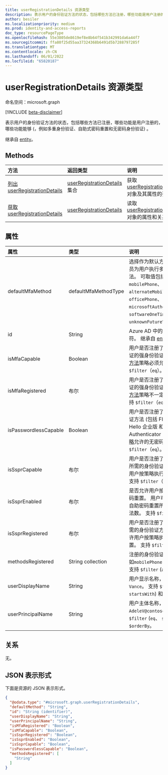 ```yaml
---
title: userRegistrationDetails 资源类型
description: 表示用户的身份验证方法的状态，包括哪些方法已注册，哪些功能是用户注册的，哪些功能能够 (，例如多重身份验证、自助式密码重置和无密码身份验证) 。
author: besiler
ms.localizationpriority: medium
ms.prod: identity-and-access-reports
doc_type: resourcePageType
ms.openlocfilehash: 55e3805de8619ef8e8b64f541b342991da6a44f7
ms.sourcegitcommit: ffa80f25d55aa37324368b6491d5b7288797285f
ms.translationtype: MT
ms.contentlocale: zh-CN
ms.lasthandoff: 06/01/2022
ms.locfileid: "65820187"
---
```

# <a name="userregistrationdetails-resource-type"></a>userRegistrationDetails 资源类型

命名空间：microsoft.graph

[!INCLUDE [beta-disclaimer](../../includes/beta-disclaimer.md)]

表示用户的身份验证方法的状态，包括哪些方法已注册，哪些功能是用户注册的，哪些功能能够 (，例如多重身份验证、自助式密码重置和无密码身份验证) 。

继承自 [entity](../resources/entity.md)。

## <a name="methods"></a>Methods
|方法|返回类型|说明|
|:---|:---|:---|
|[列出 userRegistrationDetails](../api/authenticationmethodsroot-list-userregistrationdetails.md)|[userRegistrationDetails](../resources/userregistrationdetails.md) 集合|获取 [userRegistrationDetails](../resources/userregistrationdetails.md) 对象及其属性的列表。|
|[获取 userRegistrationDetails](../api/userregistrationdetails-get.md)|[userRegistrationDetails](../resources/userregistrationdetails.md)|读取 [userRegistrationDetails](../resources/userregistrationdetails.md) 对象的属性和关系。|

## <a name="properties"></a>属性
|属性|类型|说明|
|:---|:---|:---|
|defaultMfaMethod|defaultMfaMethodType|选择作为默认方法的用户或管理员为用户执行多重身份验证的方法。 可取值包括：`none`、`mobilePhone`、`alternateMobilePhone`、`officePhone`、`microsoftAuthenticatorPush`、`softwareOneTimePasscode`、`unknownFutureValue`。|
|id|String|Azure AD 中的用户对象标识符。 继承自 [entity](../resources/entity.md)。|
|isMfaCapable|Boolean|用户是否注册了用于多重身份验证的强身份验证方法。 [身份验证方法](../resources/authenticationmethodspolicy.md)策略必须允许该方法。 支持 `$filter`（`eq`）。|
|isMfaRegistered|布尔|用户是否注册了用于多重身份验证的强身份验证方法。 [身份验证方法](../resources/authenticationmethodspolicy.md)策略不一定允许该方法。  支持 `$filter`（`eq`）。|
|isPasswordlessCapable|Boolean|用户是否注册了无密码强身份验证方法 (包括 FIDO2、Windows Hello 企业版 和Microsoft Authenticator ([身份验证方法策略](../resources/authenticationmethodspolicy.md)允许的无密码) ) 。 支持 `$filter`（`eq`）。|
|isSsprCapable|布尔|用户是否注册了自助式密码重置所需的身份验证方法数，并允许用户按策略执行自助密码重置。 支持 `$filter`（`eq`）。|
|isSsprEnabled|布尔|是否允许用户按策略执行自助密码重置。 用户可能不一定已注册自助密码重置所需的身份验证方法数。 支持 `$filter`（`eq`）。|
|isSsprRegistered|布尔|用户是否注册了自助密码重置所需的身份验证方法数。 不一定允许用户按策略执行自助密码重置。 支持 `$filter`（`eq`）。|
|methodsRegistered|String collection|注册的身份验证方法的集合，例如`mobilePhone`， `email``fido2` 支持 `$filter` (`any`) `eq` 。|
|userDisplayName|String| 用户显示名称，例如 `Adele Vance`。 支持 `$filter` (`eq`、 `startsWith`) 和 `$orderBy`。|
|userPrincipalName|String|用户主体名称，例如 `AdeleV@contoso.com`。 支持 `$filter` (`eq`、 `startsWith`) 和 `$orderBy`。|

## <a name="relationships"></a>关系
无。

## <a name="json-representation"></a>JSON 表示形式
下面是资源的 JSON 表示形式。
<!-- {
  "blockType": "resource",
  "keyProperty": "id",
  "@odata.type": "microsoft.graph.userRegistrationDetails",
  "baseType": "microsoft.graph.entity",
  "openType": false
}
-->
``` json
{
  "@odata.type": "#microsoft.graph.userRegistrationDetails",
  "defaultMethod": "String",
  "id": "String (identifier)",
  "userDisplayName": "String",
  "userPrincipalName": "String",
  "isMfaRegistered": "Boolean",
  "isMfaCapable": "Boolean",
  "isSsprRegistered": "Boolean",
  "isSsprEnabled": "Boolean",
  "isSsprCapable": "Boolean",
  "isPasswordlessCapable": "Boolean",
  "methodsRegistered": [
    "String"
  ]
}
```

